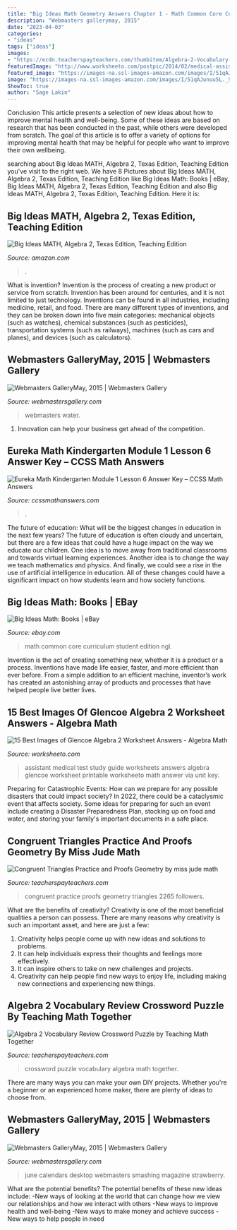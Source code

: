 ```yaml
---
title: "Big Ideas Math Geometry Answers Chapter 1 - Math Common Core Curriculum Student Edition Ngl"
description: "Webmasters gallerymay, 2015"
date: "2023-04-03"
categories:
- "ideas"
tags: ["ideas"]
images:
- "https://ecdn.teacherspayteachers.com/thumbitem/Algebra-2-Vocabulary-Review-Crossword-Puzzle-2722241-1551051195/original-2722241-1.jpg"
featuredImage: "http://www.worksheeto.com/postpic/2014/02/medical-assistant-test-study-guide-free_114645.png"
featured_image: "https://images-na.ssl-images-amazon.com/images/I/51qAJunuu5L._SX218_BO1,204,203,200_QL40_.jpg"
image: "https://images-na.ssl-images-amazon.com/images/I/51qAJunuu5L._SX218_BO1,204,203,200_QL40_.jpg"
ShowToc: true
author: "Sage Lakin"
---
```



Conclusion
This article presents a selection of new ideas about how to improve mental health and well-being. Some of these ideas are based on research that has been conducted in the past, while others were developed from scratch. The goal of this article is to offer a variety of options for improving mental health that may be helpful for people who want to improve their own wellbeing.

	

		
searching about Big Ideas MATH, Algebra 2, Texas Edition, Teaching Edition you've visit to the right web. We have 8 Pictures about Big Ideas MATH, Algebra 2, Texas Edition, Teaching Edition like Big Ideas Math: Books | eBay, Big Ideas MATH, Algebra 2, Texas Edition, Teaching Edition and also Big Ideas MATH, Algebra 2, Texas Edition, Teaching Edition. Here it is:
		
    
## Big Ideas MATH, Algebra 2, Texas Edition, Teaching Edition

<img loading=lazy src="https://images-na.ssl-images-amazon.com/images/I/51qAJunuu5L._SX218_BO1,204,203,200_QL40_.jpg" onerror="this.onerror=null;this.src='https://tse3.mm.bing.net/th?id=OIP.0pcOCgmz04jaNZYzbsOaJAAAAA&amp;pid=15.1';" alt="Big Ideas MATH, Algebra 2, Texas Edition, Teaching Edition">

_Source: amazon.com_

>. 

	

What is invention?
Invention is the process of creating a new product or service from scratch. Invention has been around for centuries, and it is not limited to just technology. Inventions can be found in all industries, including medicine, retail, and food. There are many different types of inventions, and they can be broken down into five main categories: mechanical objects (such as watches), chemical substances (such as pesticides), transportation systems (such as railways), machines (such as cars and planes), and devices (such as calculators).

    
## Webmasters GalleryMay, 2015 | Webmasters Gallery

<img loading=lazy src="http://files.smashingmagazine.com/wallpapers/june-15/the-amazing-water-park/cal/june-15-the-amazing-water-park-cal-1920x1440.jpg" onerror="this.onerror=null;this.src='https://tse2.mm.bing.net/th?id=OIP.XNTkn-r4hS2bGFD6xOoUCQHaFj&amp;pid=15.1';" alt="Webmasters GalleryMay, 2015 | Webmasters Gallery">

_Source: webmastersgallery.com_

>webmasters water. 

	

1. Innovation can help your business get ahead of the competition.

    
## Eureka Math Kindergarten Module 1 Lesson 6 Answer Key – CCSS Math Answers

<img loading=lazy src="https://ccssmathanswers.com/wp-content/uploads/2021/03/Eureka-Math-Kindergarten-Module-1-Lesson-6-Problem-Set-Answer-Key-1-266x300.png" onerror="this.onerror=null;this.src='https://tse4.mm.bing.net/th?id=OIP.TIUNEhd5a8HE_TiwCHVvlwAAAA&amp;pid=15.1';" alt="Eureka Math Kindergarten Module 1 Lesson 6 Answer Key – CCSS Math Answers">

_Source: ccssmathanswers.com_

>. 

	

The future of education: What will be the biggest changes in education in the next few years?
The future of education is often cloudy and uncertain, but there are a few ideas that could have a huge impact on the way we educate our children. One idea is to move away from traditional classrooms and towards virtual learning experiences. Another idea is to change the way we teach mathematics and physics. And finally, we could see a rise in the use of artificial intelligence in education. All of these changes could have a significant impact on how students learn and how society functions.

    
## Big Ideas Math: Books | EBay

<img loading=lazy src="http://i.ebayimg.com/00/s/NTAwWDMzOA==/z/C5sAAOxyVLNS-owX/$_3.JPG?set_id=2" onerror="this.onerror=null;this.src='https://tse1.mm.bing.net/th?id=OIP.V7DonsBSydRci-YaF-k4TwAAAA&amp;pid=15.1';" alt="Big Ideas Math: Books | eBay">

_Source: ebay.com_

>math common core curriculum student edition ngl. 

	

Invention is the act of creating something new, whether it is a product or a process. Inventions have made life easier, faster, and more efficient than ever before. From a simple addition to an efficient machine, inventor’s work has created an astonishing array of products and processes that have helped people live better lives.

    
## 15 Best Images Of Glencoe Algebra 2 Worksheet Answers - Algebra Math

<img loading=lazy src="http://www.worksheeto.com/postpic/2014/02/medical-assistant-test-study-guide-free_114645.png" onerror="this.onerror=null;this.src='https://tse4.mm.bing.net/th?id=OIP.F1hq6VM5itGIfU0Kk2s6cAHaJl&amp;pid=15.1';" alt="15 Best Images of Glencoe Algebra 2 Worksheet Answers - Algebra Math">

_Source: worksheeto.com_

>assistant medical test study guide worksheets answers algebra glencoe worksheet printable worksheeto math answer via unit key. 

	

Preparing for Catastrophic Events: How can we prepare for any possible disasters that could impact society?
In 2022, there could be a cataclysmic event that affects society. Some ideas for preparing for such an event include creating a Disaster Preparedness Plan, stocking up on food and water, and storing your family's important documents in a safe place.

    
## Congruent Triangles Practice And Proofs Geometry By Miss Jude Math

<img loading=lazy src="https://ecdn.teacherspayteachers.com/thumbitem/Congruent-Triangles-Practice-and-Proofs-Geometry-1671097-1500873698/original-1671097-4.jpg" onerror="this.onerror=null;this.src='https://tse1.mm.bing.net/th?id=OIP.Ru44yjYqV0YF6bTZooXaDwAAAA&amp;pid=15.1';" alt="Congruent Triangles Practice and Proofs Geometry by miss jude math">

_Source: teacherspayteachers.com_

>congruent practice proofs geometry triangles 2265 followers. 

	

What are the benefits of creativity?
Creativity is one of the most beneficial qualities a person can possess. There are many reasons why creativity is such an important asset, and here are just a few: 
1. Creativity helps people come up with new ideas and solutions to problems. 
2. It can help individuals express their thoughts and feelings more effectively.
3. It can inspire others to take on new challenges and projects.
4. Creativity can help people find new ways to enjoy life, including making new connections and experiencing new things.

    
## Algebra 2 Vocabulary Review Crossword Puzzle By Teaching Math Together

<img loading=lazy src="https://ecdn.teacherspayteachers.com/thumbitem/Algebra-2-Vocabulary-Review-Crossword-Puzzle-2722241-1551051195/original-2722241-1.jpg" onerror="this.onerror=null;this.src='https://tse2.mm.bing.net/th?id=OIP.ix4SP-KNirywLBIHhqj9PgAAAA&amp;pid=15.1';" alt="Algebra 2 Vocabulary Review Crossword Puzzle by Teaching Math Together">

_Source: teacherspayteachers.com_

>crossword puzzle vocabulary algebra math together. 

	

There are many ways you can make your own DIY projects. Whether you're a beginner or an experienced home maker, there are plenty of ideas to choose from.

    
## Webmasters GalleryMay, 2015 | Webmasters Gallery

<img loading=lazy src="http://files.smashingmagazine.com/wallpapers/june-15/strawberry-fields/nocal/june-15-strawberry-fields-nocal-1440x900.jpg" onerror="this.onerror=null;this.src='https://tse4.mm.bing.net/th?id=OIP.hiLtbtdB512JUYEVnnRrAQHaEo&amp;pid=15.1';" alt="Webmasters GalleryMay, 2015 | Webmasters Gallery">

_Source: webmastersgallery.com_

>june calendars desktop webmasters smashing magazine strawberry. 

	

What are the potential benefits?
The potential benefits of these new ideas include: 
-New ways of looking at the world that can change how we view our relationships and how we interact with others 
-New ways to improve health and well-being 
-New ways to make money and achieve success 
-New ways to help people in need

